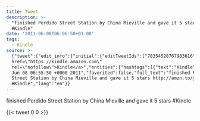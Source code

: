 ```yaml
---
title: Tweet
description: >-
  "finished Perdido Street Station by China Mieville and gave it 5 stars 
  #Kindle"
date: '2011-06-08T06:06:50+01:00'
tags:
  - Kindle
source: >-
  {"tweet":{"edit_info":{"initial":{"editTweetIds":["78354528767983616"],"editableUntil":"2011-06-08T07:55:50.072Z","editsRemaining":"5","isEditEligible":true}},"retweeted":false,"source":"<a
  href=\"https://kindle.amazon.com\"
  rel=\"nofollow\">Kindle</a>","entities":{"hashtags":[{"text":"Kindle","indices":["92","99"]}],"symbols":[],"user_mentions":[],"urls":[]},"display_text_range":["0","99"],"favorite_count":"0","id_str":"78354528767983616","truncated":false,"retweet_count":"0","id":"78354528767983616","created_at":"Wed
  Jun 08 06:55:50 +0000 2011","favorited":false,"full_text":"finished Perdido
  Street Station by China Mieville and gave it 5 stars http://amzn.to/gjdRIN
  #Kindle","lang":"en"}}
---
```

finished Perdido Street Station by China Mieville and gave it 5 stars  #Kindle
    
{{< tweet 0 0 >}}
    
